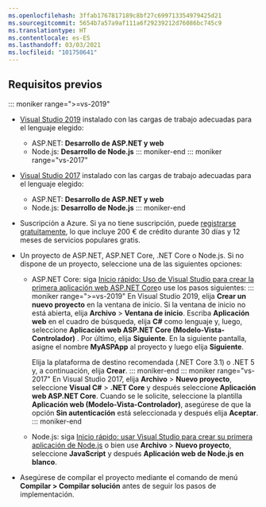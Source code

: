 ```yaml
---
ms.openlocfilehash: 3ffab1767817189c8bf27c699713354979425d21
ms.sourcegitcommit: 5654b7a57a9af111a6f29239212d76086bc745c9
ms.translationtype: HT
ms.contentlocale: es-ES
ms.lasthandoff: 03/03/2021
ms.locfileid: "101750641"
---
```

## <a name="prerequisites"></a>Requisitos previos

::: moniker range=">=vs-2019"

* [Visual Studio 2019](https://visualstudio.microsoft.com/downloads) instalado con las cargas de trabajo adecuadas para el lenguaje elegido:
  * ASP.NET: **Desarrollo de ASP.NET y web**
  * Node.js: **Desarrollo de Node.js**
::: moniker-end
::: moniker range="vs-2017"
* [Visual Studio 2017](https://visualstudio.microsoft.com/vs/older-downloads/?utm_medium=microsoft&utm_source=docs.microsoft.com&utm_campaign=vs+2017+download) instalado con las cargas de trabajo adecuadas para el lenguaje elegido:
  * ASP.NET: **Desarrollo de ASP.NET y web**
  * Node.js: **Desarrollo de Node.js**
::: moniker-end

* Suscripción a Azure. Si ya no tiene suscripción, puede [registrarse gratuitamente](https://azure.microsoft.com/free/dotnet/), lo que incluye 200 € de crédito durante 30 días y 12 meses de servicios populares gratis.

* Un proyecto de ASP.NET, ASP.NET Core, .NET Core o Node.js. Si no dispone de un proyecto, seleccione una de las siguientes opciones:
  * ASP.NET Core: siga [Inicio rápido: Uso de Visual Studio para crear la primera aplicación web ASP.NET Core](../../ide/quickstart-aspnet-core.md)o use los pasos siguientes:
    ::: moniker range=">=vs-2019"
    En Visual Studio 2019, elija **Crear un nuevo proyecto** en la ventana de inicio. Si la ventana de inicio no está abierta, elija **Archivo** > **Ventana de inicio**. Escriba **Aplicación web** en el cuadro de búsqueda, elija **C#** como lenguaje y, luego, seleccione **Aplicación web ASP.NET Core (Modelo-Vista-Controlador)** . Por último, elija **Siguiente**. En la siguiente pantalla, asigne el nombre **MyASPApp** al proyecto y luego elija **Siguiente**.

    Elija la plataforma de destino recomendada (.NET Core 3.1) o .NET 5 y, a continuación, elija **Crear**.
    ::: moniker-end
    ::: moniker range="vs-2017"
    En Visual Studio 2017, elija **Archivo**  >  **Nuevo proyecto**, seleccione **Visual C#**  >  **.NET Core** y después seleccione **Aplicación web ASP.NET Core**. Cuando se le solicite, seleccione la plantilla **Aplicación web (Modelo-Vista-Controlador)**, asegúrese de que la opción **Sin autenticación** está seleccionada y después elija **Aceptar**.
    ::: moniker-end
  * Node.js: siga [Inicio rápido: usar Visual Studio para crear su primera aplicación de Node.js](../../ide/quickstart-nodejs.md) o bien use **Archivo** > **Nuevo proyecto**, seleccione **JavaScript** y después **Aplicación web de Node.js en blanco**.

* Asegúrese de compilar el proyecto mediante el comando de menú **Compilar > Compilar solución** antes de seguir los pasos de implementación.